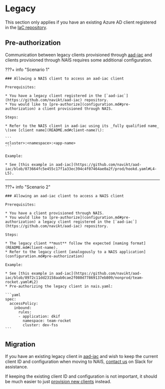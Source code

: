 # Legacy

This section only applies if you have an existing Azure AD client registered in the [IaC repository](https://github.com/navikt/aad-iac).

## Pre-authorization

Communication between legacy clients provisioned through [aad-iac](https://github.com/navikt/aad-iac) and clients provisioned through NAIS requires some additional configuration.

???+ info "Scenario 1"

    ### Allowing a NAIS client to access an aad-iac client

    Prerequisites:

    * You have a legacy client registered in the [`aad-iac`](https://github.com/navikt/aad-iac) repository.
    * You would like to [pre-authorize](configuration.md#pre-authorization) a client provisioned through NAIS.

    Steps:

    * Refer to the NAIS client in aad-iac using its _fully qualified name_ \(see [client name](README.md#client-name)\):
    
    ```
    <cluster>:<namespace>:<app-name>
    ```
    
    Example:    

    * See [this example in aad-iac](https://github.com/navikt/aad-iac/blob/073664fc5e455c17f1a33ec394c4f07464ae0a2f/prod/hookd.yaml#L4-L5).

---

???+ info "Scenario 2"

    ### Allowing an aad-iac client to access a NAIS client

    Prerequisites:

    * You have a client provisioned through NAIS.
    * You would like to [pre-authorize](configuration.md#pre-authorization) a legacy client registered in the [`aad-iac`](https://github.com/navikt/aad-iac) repository.

    Steps:

    * The legacy client **must** follow the expected [naming format](README.md#client-name).
    * Refer to the legacy client [analogously to a NAIS application](configuration.md#pre-authorization)
    
    Example:
    
    * See [this example in aad-iac](https://github.com/navikt/aad-iac/blob/8972c11dd23158aab0cae2f080d77869137eb809/nonprod/team-rocket.yaml#L2)
    * Pre-authorizing the legacy client in nais.yaml:

    ```yaml
    spec:
      accessPolicy:
        inbound:
          rules:
          - application: dkif
            namespace: team-rocket
            cluster: dev-fss
    ```

## Migration

If you have an existing legacy client in [aad-iac](https://github.com/navikt/aad-iac) and wish to keep the current client ID and configuration when moving to NAIS, [contact us](../../../support.md) on Slack for assistance.

If keeping the existing client ID and configuration is not important, it should be much easier to just [provision new clients](configuration.md) instead.
